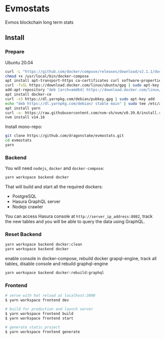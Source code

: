 # Evmostats

Evmos blockchain long term stats


## Install

### Prepare

Ubuntu 20.04
```bash
curl -L "https://github.com/docker/compose/releases/download/v2.1.1/docker-compose-$(uname -s)-$(uname -m)" -o /usr/local/bin/docker-compose
chmod +x /usr/local/bin/docker-compose
apt install apt-transport-https ca-certificates curl software-properties-common build-essential
curl -fsSL https://download.docker.com/linux/ubuntu/gpg | sudo apt-key add -
add-apt-repository "deb [arch=amd64] https://download.docker.com/linux/ubuntu focal stable"
apt install docker-ce
curl -sS https://dl.yarnpkg.com/debian/pubkey.gpg | sudo apt-key add
echo "deb https://dl.yarnpkg.com/debian/ stable main" | sudo tee /etc/apt/sources.list.d/yarn.list
apt install yarn
curl -o- https://raw.githubusercontent.com/nvm-sh/nvm/v0.39.0/install.sh | bash
nvm install v14.16
```

Install mono-repo:

```bash
git clone https://github.com/dragonstake/evmostats.git
cd evmostats
yarn
```

### Backend

You will need `nodejs`, `docker` and `docker-compose`:

```bash
yarn workspace backend docker
```

That will build and start all the required dockers:

- PostgreSQL
- Hasura GraphQL server
- Nodejs crawler

You can access Hasura console at `http://server_ip_address:8082`, track the new tables and you will be able to query the data using GraphQL.

### Reset Backend

```bash
yarn workspace backend docker:clean
yarn workspace backend docker
```

enable console in docker-compose, rebuild docker grapql-engine, track all tables, disable console and rebuild graphql-engine

```bash
yarn workspace backend docker:rebuild:graphql
```

### Frontend

```bash
# serve with hot reload at localhost:3000
$ yarn workspace frontend dev

# build for production and launch server
$ yarn workspace frontend build
$ yarn workspace frontend start

# generate static project
$ yarn workspace frontend generate
```

